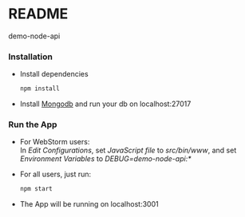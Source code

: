 # README #

demo-node-api

### Installation ###

* Install dependencies
    ```Bash
    npm install
    ```
* Install [Mongodb](https://www.mongodb.com/download-center) and run your db on localhost:27017

### Run the App ###

* For WebStorm users:  
    In _Edit Configurations_, set _JavaScript file_ to _src/bin/www_, and set _Environment Variables_ to _DEBUG=demo-node-api:\*_
 
* For all users, just run:
    ```Bash
    npm start
    ```
    
* The App will be running on localhost:3001